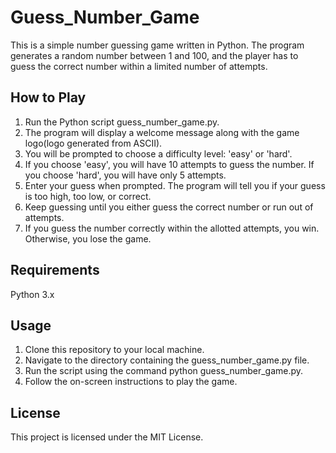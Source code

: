 # Guess_Number_Game

This is a simple number guessing game written in Python. The program generates a random number between 1 and 100, and the player has to guess the correct number within a limited number of attempts.

## How to Play
1. Run the Python script guess_number_game.py.
2. The program will display a welcome message along with the game logo(logo generated from ASCII).
3. You will be prompted to choose a difficulty level: 'easy' or 'hard'.
4. If you choose 'easy', you will have 10 attempts to guess the number. If you choose 'hard', you will have only 5 attempts.
5. Enter your guess when prompted. The program will tell you if your guess is too high, too low, or correct.
6. Keep guessing until you either guess the correct number or run out of attempts.
7. If you guess the number correctly within the allotted attempts, you win. Otherwise, you lose the game.

## Requirements
Python 3.x

## Usage
1. Clone this repository to your local machine.
2. Navigate to the directory containing the guess_number_game.py file.
3. Run the script using the command python guess_number_game.py.
4. Follow the on-screen instructions to play the game.

## License
This project is licensed under the MIT License.
